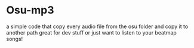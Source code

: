 # Osu-mp3
a simple code that copy every audio file from the osu folder and copy it to another path great for dev stuff or just want to listen to your beatmap songs!
